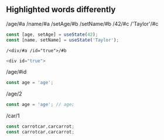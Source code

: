 ## Highlighted words differently

/age/#a /name/#a /setAge/#b /setName/#b /42/#c /'Taylor'/#c

```js /age/#a /name/#a /setAge/#b /setName/#b /42/#c /'Taylor'/#c
const [age, setAge] = useState(42);
const [name, setName] = useState('Taylor');
```

`/<div/#a /id="true">/#b`

```js /<div/#a /id="true">/#b
<div id="true">
```

/age/#id

```js /age/#id
const age = 'age';
```

/age/2

```js /age/2
const age = 'age'; // age;
```

/car/1

```js /car/1
const carrotcar,carcarrot;
const carrotcar,carcarrot;
```
